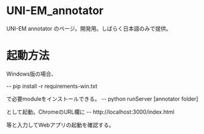 # UNI-EM_annotator
UNI-EM annotator のページ。開発用。しばらく日本語のみで提供。

# 起動方法
Windows版の場合、

  -- pip install -r requirements-win.txt

で必要moduleをインストールできる。
  -- python runServer [annotator folder]

として起動。ChromeのURL欄に
  -- http://localhost:3000/index.html
  
等と入力してWebアプリの起動を確認する。




